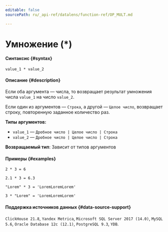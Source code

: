 ```yaml
---
editable: false
sourcePath: ru/_api-ref/datalens/function-ref/OP_MULT.md

---
```


# Умножение (*)



#### Синтаксис {#syntax}


```
value_1 * value_2
```

#### Описание {#description}
Если оба аргумента — числа, то возвращает результат умножения числа `value_1` на число `value_2`.

Если один из аргументов — `Строка`, а другой — `Целое число`, возвращает строку, повторенную заданное количество раз.

**Типы аргументов:**
- `value_1` — `Дробное число | Целое число | Строка`
- `value_2` — `Дробное число | Целое число | Строка`


**Возвращаемый тип**: Зависит от типов аргументов

#### Примеры {#examples}

```
2 * 3 = 6
```

```
2.1 * 3 = 6.3
```

```
"Lorem" * 3 = 'LoremLoremLorem'
```

```
3 * "Lorem" = 'LoremLoremLorem'
```


#### Поддержка источников данных {#data-source-support}

`ClickHouse 21.8`, `Yandex Metrica`, `Microsoft SQL Server 2017 (14.0)`, `MySQL 5.6`, `Oracle Database 12c (12.1)`, `PostgreSQL 9.3`, `YDB`.
